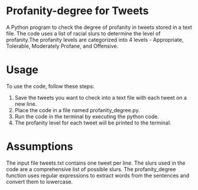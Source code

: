 # Profanity-degree for Tweets
A Python program to check the degree of profanity in tweets stored in a text file. The code uses a list of racial slurs to determine the level of profanity.The profanity levels are categorized into 4 levels - Appropriate, Tolerable, Moderately Profane, and Offensive.
# Usage
To use the code, follow these steps:
1. Save the tweets you want to check into a text file with each tweet on a new line.
2. Place the code in a file named profanity_degree.py.
3. Run the code in the terminal by executing the python code.
4. The profanity level for each tweet will be printed to the terminal.
# Assumptions 
The input file tweets.txt contains one tweet per line.
The  slurs used in the code are a comprehensive list of possible slurs.
The profanity_degree function uses regular expressions to extract words from the sentences and convert them to lowercase.
